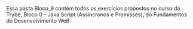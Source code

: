 Essa pasta Bloco_9 contém todos os exercícios propostos no curso da Trybe, Bloco 0 - Java Script (Assíncronos e Promisses), do Fundamentos do Desenvolvimento WeB.
